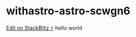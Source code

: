 # withastro-astro-scwgn6

[Edit on StackBlitz ⚡️](https://stackblitz.com/edit/withastro-astro-scwgn6)
hello world
